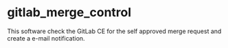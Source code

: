 # gitlab_merge_control
This software check the GitLab CE for the self approved merge request and create a e-mail notification. 

